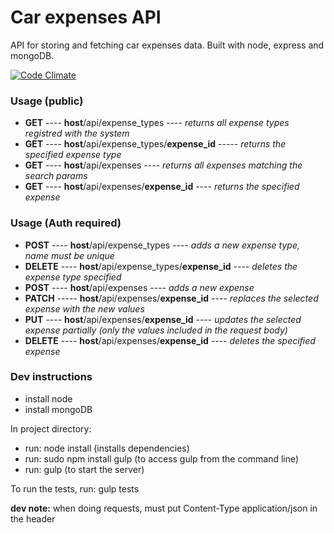 # Car expenses API
API for storing and fetching car expenses data. Built with node, express and mongoDB.

[![Code Climate](https://codeclimate.com/github/kadikraman/CarExpensesAPI/badges/gpa.svg)](https://codeclimate.com/github/kadikraman/CarExpensesAPI)

### Usage (public)
- **GET** ---- **host**/api/expense_types ---- *returns all expense types registred with the system*
- **GET** ---- **host**/api/expense_types/**expense_id** ----- *returns the specified expense type*
- **GET** ---- **host**/api/expenses ---- *returns all expenses matching the search params*
- **GET** ---- **host**/api/expenses/**expense_id** ---- *returns the specified expense*

### Usage (Auth required)
- **POST** ---- **host**/api/expense_types ---- *adds a new expense type, name must be unique*
- **DELETE** ---- **host**/api/expense_types/**expense_id** ---- *deletes the expense type specified*
- **POST** ---- **host**/api/expenses ---- *adds a new expense*
- **PATCH** ----- **host**/api/expenses/**expense_id** ---- *replaces the selected expense with the new values*
- **PUT** ---- **host**/api/expenses/**expense_id** ---- *updates the selected expense partially (only the values included in the request body)*
- **DELETE** ---- **host**/api/expenses/**expense_id** ---- *deletes the specified expense*

### Dev instructions
- install node
- install mongoDB

In project directory:
- run: node install (installs dependencies)
- run: sudo npm install gulp (to access gulp from the command line)
- run: gulp (to start the server)

To run the tests, run: gulp tests

**dev note:** when doing requests, must put Content-Type application/json in the header